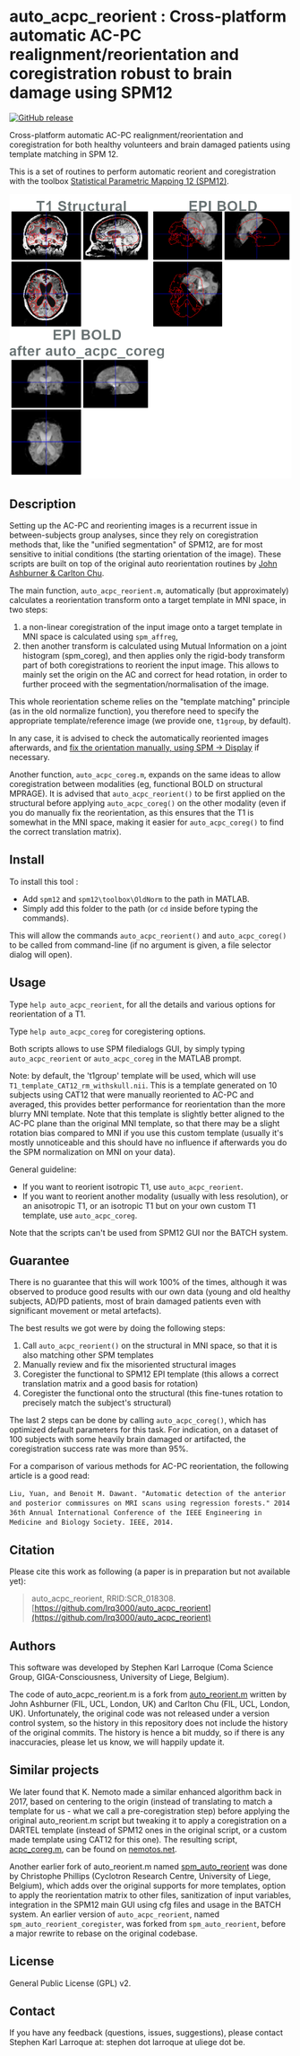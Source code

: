 # auto_acpc_reorient : Cross-platform automatic AC-PC realignment/reorientation and coregistration robust to brain damage using SPM12

[![GitHub release](https://img.shields.io/github/release/lrq3000/auto_acpc_reorient.svg)](https://github.com/lrq3000/auto_acpc_reorient/releases/)

Cross-platform automatic AC-PC realignment/reorientation and coregistration for both healthy volunteers and brain damaged patients using template matching in SPM 12.

This is a set of routines to perform automatic reorient and coregistration with the toolbox [Statistical Parametric Mapping 12 (SPM12)](https://www.fil.ion.ucl.ac.uk/spm/).

![Automatic coregistration example using auto_acpc_coreg.m](img/coreg.png)

## Description

Setting up the AC-PC and reorienting images is a recurrent issue in between-subjects group analyses, since they rely on coregistration methods that, like the "unified segmentation" of SPM12, are for most sensitive to initial conditions (the starting orientation of the image). These scripts are built on top of the original auto reorientation routines by [John Ashburner & Carlton Chu](https://en.wikibooks.org/wiki/SPM/How-to#How_to_automatically_reorient_images?).

The main function, `auto_acpc_reorient.m`, automatically (but approximately) calculates a reorientation transform onto a target template in MNI space, in two steps:

1. a non-linear coregistration of the input image onto a target template in MNI space is calculated using `spm_affreg`,
2. then another transform is calculated using Mutual Information on a joint histogram (spm_coreg), and then applies only the rigid-body transform part of both coregistrations to reorient the input image. This allows to mainly set the origin on the AC and correct for head rotation, in order to further proceed with the segmentation/normalisation of the image.

This whole reorientation scheme relies on the "template matching" principle (as in the old normalize function), you therefore need to specify the appropriate template/reference image (we provide one, `t1group`, by default).

In any case, it is advised to check the automatically reoriented images afterwards, and [fix the orientation manually, using SPM -> Display](https://en.wikibooks.org/wiki/SPM/How-to#How_to_manually_change_the_orientation_of_an_image?) if necessary.

Another function, `auto_acpc_coreg.m`, expands on the same ideas to allow coregistration between modalities (eg, functional BOLD on structural MPRAGE). It is advised that `auto_acpc_reorient()` to be first applied on the structural before applying `auto_acpc_coreg()` on the other modality (even if you do manually fix the reorientation, as this ensures that the T1 is somewhat in the MNI space, making it easier for `auto_acpc_coreg()` to find the correct translation matrix).

## Install

To install this tool :

* Add `spm12` and `spm12\toolbox\OldNorm` to the path in MATLAB.
* Simply add this folder to the path (or `cd` inside before typing the commands).

This will allow the commands `auto_acpc_reorient()` and `auto_acpc_coreg()` to be called from command-line (if no argument is given, a file selector dialog will open).

## Usage

Type `help auto_acpc_reorient`, for all the details and various options for reorientation of a T1.

Type `help auto_acpc_coreg` for coregistering options.

Both scripts allows to use SPM filedialogs GUI, by simply typing `auto_acpc_reorient` or `auto_acpc_coreg` in the MATLAB prompt.

Note: by default, the 't1group' template will be used, which will use `T1_template_CAT12_rm_withskull.nii`. This is a template generated on 10 subjects using CAT12 that were manually reoriented to AC-PC and averaged, this provides better performance for reorientation than the more blurry MNI template. Note that this template is slightly better aligned to the AC-PC plane than the original MNI template, so that there may be a slight rotation bias compared to MNI if you use this custom template (usually it's mostly unnoticeable and this should have no influence if afterwards you do the SPM normalization on MNI on your data).

General guideline:

* If you want to reorient isotropic T1, use `auto_acpc_reorient`.
* If you want to reorient another modality (usually with less resolution), or an anisotropic T1, or an isotropic T1 but on your own custom T1 template, use `auto_acpc_coreg`.

Note that the scripts can't be used from SPM12 GUI nor the BATCH system.

## Guarantee

There is no guarantee that this will work 100% of the times, although it was observed to produce good results with our own data (young and old healthy subjects, AD/PD patients, most of brain damaged patients even with significant movement or metal artefacts).

The best results we got were by doing the following steps:

1. Call `auto_acpc_reorient()` on the structural in MNI space, so that it is also matching other SPM templates
2. Manually review and fix the misoriented structural images
3. Coregister the functional to SPM12 EPI template (this allows a correct translation matrix and a good basis for rotation)
4. Coregister the functional onto the structural (this fine-tunes rotation to precisely match the subject's structural)

The last 2 steps can be done by calling `auto_acpc_coreg()`, which has optimized default parameters for this task. For indication, on a dataset of 100 subjects with some heavily brain damaged or artifacted, the coregistration success rate was more than 95%.

For a comparison of various methods for AC-PC reorientation, the following article is a good read:

`Liu, Yuan, and Benoit M. Dawant. "Automatic detection of the anterior and posterior commissures on MRI scans using regression forests." 2014 36th Annual International Conference of the IEEE Engineering in Medicine and Biology Society. IEEE, 2014.`

## Citation

Please cite this work as following (a paper is in preparation but not available yet):

> auto_acpc_reorient, RRID:SCR_018308. [https://github.com/lrq3000/auto_acpc_reorient](https://github.com/lrq3000/auto_acpc_reorient)

## Authors

This software was developed by Stephen Karl Larroque (Coma Science Group, GIGA-Consciousness, University of Liege, Belgium).

The code of auto_acpc_reorient.m is a fork from [auto_reorient.m](https://www.jiscmail.ac.uk/cgi-bin/webadmin?A2=SPM;d1f675f1.0810) written by John Ashburner (FIL, UCL, London, UK) and Carlton Chu (FIL, UCL, London, UK). Unfortunately, the original code was not released under a version control system, so the history in this repository does not include the history of the original commits. The history is hence a bit muddy, so if there is any inaccuracies, please let us know, we will happily update it.

## Similar projects

We later found that K. Nemoto made a similar enhanced algorithm back in 2017, based on centering to the origin (instead of translating to match a template for us - what we call a pre-coregistration step) before applying the original auto_reorient.m script but tweaking it to apply a coregistration on a DARTEL template (instead of SPM12 ones in the original script, or a custom made template using CAT12 for this one). The resulting script, [acpc_coreg.m](https://web.archive.org/web/20180727093129/http://www.nemotos.net/scripts/acpc_coreg.m), can be found on [nemotos.net](https://www.nemotos.net/?p=1892).

Another earlier fork of auto_reorient.m named [spm_auto_reorient](https://github.com/CyclotronResearchCentre/spm_auto_reorient) was done by Christophe Phillips (Cyclotron Research Centre, University of Liege, Belgium), which adds over the original supports for more templates, option to apply the reorientation matrix to other files, sanitization of input variables, integration in the SPM12 main GUI using cfg files and usage in the BATCH system. An earlier version of `auto_acpc_reorient`, named `spm_auto_reorient_coregister`, was forked from `spm_auto_reorient`, before a major rewrite to rebase on the original codebase.

## License

General Public License (GPL) v2.

## Contact

If you have any feedback (questions, issues, suggestions), please contact Stephen Karl Larroque at: stephen dot larroque at uliege dot be.
